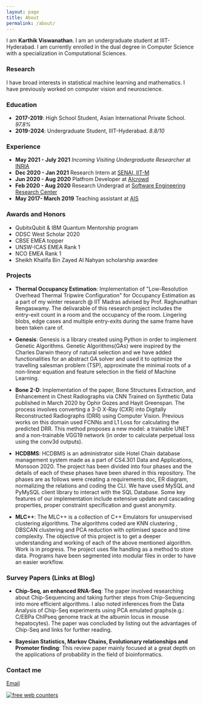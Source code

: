```yaml
---
layout: page
title: About
permalink: /about/
---
```


I am <b>Karthik Viswanathan</b>. I am an undergraduate student at IIIT-Hyderabad. I am currently enrolled in the dual degree in Computer Science with a specialization in Computational Sciences.

### Research

I have broad interests in statistical machine learning and mathematics. I have previously worked on computer vision and neuroscience. 

### Education

- <b>2017-2019</b>: High School Student, Asian International Private School. <i>97.8%</i>
- <b>2019-2024</b>: Undergraduate Student, IIIT-Hyderabad. <i>8.8/10</i>

### Experience

- <b>May 2021 - July 2021</b> <i>Incoming Visiting Undergraduate Researcher</i> at <a href="https://www.inria.fr/en">INRIA</a>
- <b>Dec 2020 - Jan 2021</b> Research Intern at <a href="https://che.iitm.ac.in/~senai/?page_id=60">SENAI, IIT-M</a>
- <b>Jun 2020 - Aug 2020</b> Platfrom Developer at <a href="aicrowd.com">AIcrowd</a>
- <b>Feb 2020 - Aug 2020</b> Research Undergrad at <a href="https://serc.iiit.ac.in/">Software Engineering Research Center</a>
- <b>May 2017- March 2019</b> Teaching assistant at <a href="http://asianintlschool.com/Ruwais/Default.aspx">AIS</a>

### Awards and Honors

- QubitxQubit & IBM Quantum Mentorship program
- ODSC West Scholar 2020
- CBSE EMEA topper
- UNSW-ICAS EMEA Rank 1
- NCO EMEA Rank 1
- Sheikh Khalifa Bin Zayed Al Nahyan scholarship awardee

### Projects

- <b>Thermal Occupancy Estimation</b>: Implementation of "Low-Resolution Overhead Thermal Tripwire Configuration" for Occupancy Estimation as a part of my winter research @ IIT Madras advised by Prof. Raghunathan Rengaswamy. The delivarable of this research project includes the entry-exit count in a room and the occupancy of the room. Lingering blobs, edge cases and multiple entry-exits during the same frame have been taken care of.

- <b>Genesis</b>: Genesis is a library created using Python in order to implement Genetic Algorithms. Genetic Algorithms(GAs) were inspired by the Charles Darwin theory of natural selection and we have added functionalities for an abstract GA solver and used it to optimize the travelling salesman problem (TSP), approximate the minimal roots of a non-linear equation and feature selection in the field of Machine Learning.

- <b>Bone 2-D</b>: Implementation of the paper, Bone Structures Extraction, and Enhancement in Chest Radiographs via CNN Trained on Synthetic Data published in March 2020 by Ophir Gozes and Hayit Greenspan. The process involves converting a 3-D X-Ray (CXR) into Digitally Reconstructed Radiographs (DRR) using Computer Vision. Previous works on this domain used FCNNs and L1 Loss for calculating the predicted DRR. This method proposes a new model: a trainable UNET and a non-trainable VGG19 network (in order to calculate perpetual loss using the conv3d outputs).

- <b>HCDBMS</b>: HCDBMS is an administrator side Hotel Chain database management system made as a part of CS4.301 Data and Applications, Monsoon 2020. The project has been divided into four phases and the details of each of these phases have been shared in this repository. The phases are as follows were creating a requirements doc, ER diagram, normalizing the relations and coding the CLI. We have used MySQL and PyMySQL client library to interact with the SQL Database. Some key features of our implementation include extensive update and cascading properties, proper constraint specification and guest anonymity.

- <b>MLC++</b>: The MLC++ is a collection of C++ Emulators for unsupervised clustering algorithms. The algorithms coded are KNN clustering , DBSCAN clustering and PCA reduction with optimised space and time complexity. The objective of this project is to get a deeper understanding and working of each of the above mentioned algorithm. Work is in progress. The project uses file handling as a method to store data. Programs have been segmented into modular files in order to have an easier workflow.


### Survey Papers (Links at Blog)

- <b>Chip-Seq, an enhanced RNA-Seq</b>:  The paper involved researching about Chip-Sequencing and taking further steps from Chip-Sequencing into more efficient algorithms. I also noted inferences from the Data Analysis of Chip-Seq experiments using PCA emulated graphs(e.g.: C/EBPa ChIPseq genome track at the albumin locus in mouse hepatocytes). The paper was concluded by listing out the advantages of Chip-Seq and links for further reading. 

- <b>Bayesian Statistics, Markov Chains, Evolutionary relationships and Promoter finding</b>: This review paper mainly focused at a great depth on the applications of probability in the field of bioinformatics.


### Contact me

[Email](mailto:karthik.viswanathan@research.iiit.ac.in)

<a href="https://www.freecounterstat.com" title="free web counters"><img src="https://counter8.stat.ovh/private/freecounterstat.php?c=3frpn6n8843az6je3thxda3ftg9t3w44" border="0" title="free web counters" alt="free web counters"></a>

